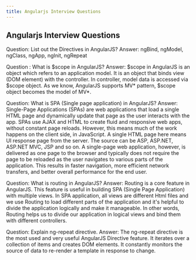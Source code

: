 ```yaml
---
title: Angularjs Interview Questions
---
```

## Angularjs Interview Questions

Question: List out the Directives in AngularJS?
Answer: ngBind, ngModel, ngClass, ngApp, ngInit, ngRepeat

Question : What is $scope in AngularJS?
Answer: $scope in AngularJS is an object which refers to an application model. It is an object that binds view (DOM element) with the controller. In controller, model data is accessed via $scope object. As we know, AngularJS supports MV* pattern, $scope object becomes the model of MV*. 

Question: What is SPA (Single page application) in AngularJS?
Answer: Single-Page Applications (SPAs) are web applications that load a single HTML page and dynamically update that page as the user interacts with the app. SPAs use AJAX and HTML to create fluid and responsive web apps, without constant page reloads. However, this means much of the work happens on the client side, in JavaScript.
A single HTML page here means UI response page from the server. The source can be ASP, ASP.NET, ASP.NET MVC, JSP and so on.
A single-page web application, however, is delivered as one page to the browser and typically does not require the page to be reloaded as the user navigates to various parts of the application. This results in faster navigation, more efficient network transfers, and better overall performance for the end user.

Question: What is routing in AngularJS?
Answer: Routing is a core feature in AngularJS. This feature is useful in building SPA (Single Page Application) with multiple views. In SPA application, all views are different Html files and we use Routing to load different parts of the application and it's helpful to divide the application logically and make it manageable. In other words, Routing helps us to divide our application in logical views and bind them with different controllers.

Question: Explain ng-repeat directive.
Answer: The ng-repeat directive is the most used and very useful AngularJS Directive feature. It iterates over a collection of items and creates DOM elements. It constantly monitors the source of data to re-render a template in response to change.
